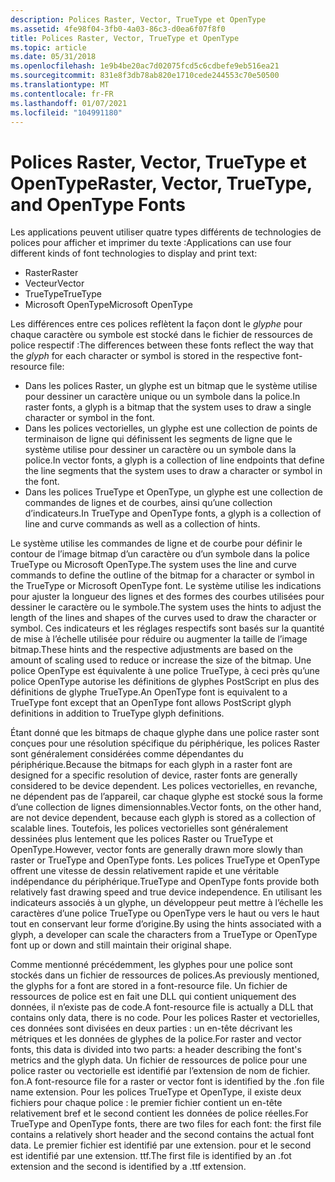 ```yaml
---
description: Polices Raster, Vector, TrueType et OpenType
ms.assetid: 4fe98f04-3fb0-4a03-86c3-d0ea6f07f8f0
title: Polices Raster, Vector, TrueType et OpenType
ms.topic: article
ms.date: 05/31/2018
ms.openlocfilehash: 1e9b4be20ac7d02075fcd5c6cdbefe9eb516ea21
ms.sourcegitcommit: 831e8f3db78ab820e1710cede244553c70e50500
ms.translationtype: MT
ms.contentlocale: fr-FR
ms.lasthandoff: 01/07/2021
ms.locfileid: "104991180"
---
```

# <a name="raster-vector-truetype-and-opentype-fonts"></a><span data-ttu-id="c1a51-103">Polices Raster, Vector, TrueType et OpenType</span><span class="sxs-lookup"><span data-stu-id="c1a51-103">Raster, Vector, TrueType, and OpenType Fonts</span></span>

<span data-ttu-id="c1a51-104">Les applications peuvent utiliser quatre types différents de technologies de polices pour afficher et imprimer du texte :</span><span class="sxs-lookup"><span data-stu-id="c1a51-104">Applications can use four different kinds of font technologies to display and print text:</span></span>

-   <span data-ttu-id="c1a51-105">Raster</span><span class="sxs-lookup"><span data-stu-id="c1a51-105">Raster</span></span>
-   <span data-ttu-id="c1a51-106">Vecteur</span><span class="sxs-lookup"><span data-stu-id="c1a51-106">Vector</span></span>
-   <span data-ttu-id="c1a51-107">TrueType</span><span class="sxs-lookup"><span data-stu-id="c1a51-107">TrueType</span></span>
-   <span data-ttu-id="c1a51-108">Microsoft OpenType</span><span class="sxs-lookup"><span data-stu-id="c1a51-108">Microsoft OpenType</span></span>

<span data-ttu-id="c1a51-109">Les différences entre ces polices reflètent la façon dont le *glyphe* pour chaque caractère ou symbole est stocké dans le fichier de ressources de police respectif :</span><span class="sxs-lookup"><span data-stu-id="c1a51-109">The differences between these fonts reflect the way that the *glyph* for each character or symbol is stored in the respective font-resource file:</span></span>

-   <span data-ttu-id="c1a51-110">Dans les polices Raster, un glyphe est un bitmap que le système utilise pour dessiner un caractère unique ou un symbole dans la police.</span><span class="sxs-lookup"><span data-stu-id="c1a51-110">In raster fonts, a glyph is a bitmap that the system uses to draw a single character or symbol in the font.</span></span>
-   <span data-ttu-id="c1a51-111">Dans les polices vectorielles, un glyphe est une collection de points de terminaison de ligne qui définissent les segments de ligne que le système utilise pour dessiner un caractère ou un symbole dans la police.</span><span class="sxs-lookup"><span data-stu-id="c1a51-111">In vector fonts, a glyph is a collection of line endpoints that define the line segments that the system uses to draw a character or symbol in the font.</span></span>
-   <span data-ttu-id="c1a51-112">Dans les polices TrueType et OpenType, un glyphe est une collection de commandes de lignes et de courbes, ainsi qu’une collection d’indicateurs.</span><span class="sxs-lookup"><span data-stu-id="c1a51-112">In TrueType and OpenType fonts, a glyph is a collection of line and curve commands as well as a collection of hints.</span></span>

<span data-ttu-id="c1a51-113">Le système utilise les commandes de ligne et de courbe pour définir le contour de l’image bitmap d’un caractère ou d’un symbole dans la police TrueType ou Microsoft OpenType.</span><span class="sxs-lookup"><span data-stu-id="c1a51-113">The system uses the line and curve commands to define the outline of the bitmap for a character or symbol in the TrueType or Microsoft OpenType font.</span></span> <span data-ttu-id="c1a51-114">Le système utilise les indications pour ajuster la longueur des lignes et des formes des courbes utilisées pour dessiner le caractère ou le symbole.</span><span class="sxs-lookup"><span data-stu-id="c1a51-114">The system uses the hints to adjust the length of the lines and shapes of the curves used to draw the character or symbol.</span></span> <span data-ttu-id="c1a51-115">Ces indicateurs et les réglages respectifs sont basés sur la quantité de mise à l’échelle utilisée pour réduire ou augmenter la taille de l’image bitmap.</span><span class="sxs-lookup"><span data-stu-id="c1a51-115">These hints and the respective adjustments are based on the amount of scaling used to reduce or increase the size of the bitmap.</span></span> <span data-ttu-id="c1a51-116">Une police OpenType est équivalente à une police TrueType, à ceci près qu’une police OpenType autorise les définitions de glyphes PostScript en plus des définitions de glyphe TrueType.</span><span class="sxs-lookup"><span data-stu-id="c1a51-116">An OpenType font is equivalent to a TrueType font except that an OpenType font allows PostScript glyph definitions in addition to TrueType glyph definitions.</span></span>

<span data-ttu-id="c1a51-117">Étant donné que les bitmaps de chaque glyphe dans une police raster sont conçues pour une résolution spécifique du périphérique, les polices Raster sont généralement considérées comme dépendantes du périphérique.</span><span class="sxs-lookup"><span data-stu-id="c1a51-117">Because the bitmaps for each glyph in a raster font are designed for a specific resolution of device, raster fonts are generally considered to be device dependent.</span></span> <span data-ttu-id="c1a51-118">Les polices vectorielles, en revanche, ne dépendent pas de l’appareil, car chaque glyphe est stocké sous la forme d’une collection de lignes dimensionnables.</span><span class="sxs-lookup"><span data-stu-id="c1a51-118">Vector fonts, on the other hand, are not device dependent, because each glyph is stored as a collection of scalable lines.</span></span> <span data-ttu-id="c1a51-119">Toutefois, les polices vectorielles sont généralement dessinées plus lentement que les polices Raster ou TrueType et OpenType.</span><span class="sxs-lookup"><span data-stu-id="c1a51-119">However, vector fonts are generally drawn more slowly than raster or TrueType and OpenType fonts.</span></span> <span data-ttu-id="c1a51-120">Les polices TrueType et OpenType offrent une vitesse de dessin relativement rapide et une véritable indépendance du périphérique.</span><span class="sxs-lookup"><span data-stu-id="c1a51-120">TrueType and OpenType fonts provide both relatively fast drawing speed and true device independence.</span></span> <span data-ttu-id="c1a51-121">En utilisant les indicateurs associés à un glyphe, un développeur peut mettre à l’échelle les caractères d’une police TrueType ou OpenType vers le haut ou vers le haut tout en conservant leur forme d’origine.</span><span class="sxs-lookup"><span data-stu-id="c1a51-121">By using the hints associated with a glyph, a developer can scale the characters from a TrueType or OpenType font up or down and still maintain their original shape.</span></span>

<span data-ttu-id="c1a51-122">Comme mentionné précédemment, les glyphes pour une police sont stockés dans un fichier de ressources de polices.</span><span class="sxs-lookup"><span data-stu-id="c1a51-122">As previously mentioned, the glyphs for a font are stored in a font-resource file.</span></span> <span data-ttu-id="c1a51-123">Un fichier de ressources de police est en fait une DLL qui contient uniquement des données, il n’existe pas de code.</span><span class="sxs-lookup"><span data-stu-id="c1a51-123">A font-resource file is actually a DLL that contains only data, there is no code.</span></span> <span data-ttu-id="c1a51-124">Pour les polices Raster et vectorielles, ces données sont divisées en deux parties : un en-tête décrivant les métriques et les données de glyphes de la police.</span><span class="sxs-lookup"><span data-stu-id="c1a51-124">For raster and vector fonts, this data is divided into two parts: a header describing the font's metrics and the glyph data.</span></span> <span data-ttu-id="c1a51-125">Un fichier de ressources de police pour une police raster ou vectorielle est identifié par l’extension de nom de fichier. fon.</span><span class="sxs-lookup"><span data-stu-id="c1a51-125">A font-resource file for a raster or vector font is identified by the .fon file name extension.</span></span> <span data-ttu-id="c1a51-126">Pour les polices TrueType et OpenType, il existe deux fichiers pour chaque police : le premier fichier contient un en-tête relativement bref et le second contient les données de police réelles.</span><span class="sxs-lookup"><span data-stu-id="c1a51-126">For TrueType and OpenType fonts, there are two files for each font: the first file contains a relatively short header and the second contains the actual font data.</span></span> <span data-ttu-id="c1a51-127">Le premier fichier est identifié par une extension. pour et le second est identifié par une extension. ttf.</span><span class="sxs-lookup"><span data-stu-id="c1a51-127">The first file is identified by an .fot extension and the second is identified by a .ttf extension.</span></span>

 

 



